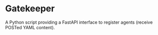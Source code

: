 # Gatekeeper

A Python script providing a FastAPI interface to register agents (receive POSTed YAML content).

